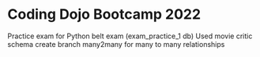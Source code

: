 # Coding Dojo Bootcamp 2022
Practice exam for Python belt exam (exam_practice_1 db)
Used movie critic schema
create branch many2many for many to many relationships
